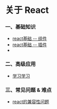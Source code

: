 # 关于 React

### 一、基础知识
- [react基础 -- 组件]()
- [react基础 -- 插件]()
- 

### 二、高级应用
- [学习学习]()

### 三、常见问题 & 难点
- [react的兼容性问题]()


